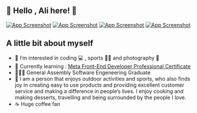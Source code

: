 ## 👋  Hello , Ali here! 👋
<a href="https://www.linkedin.com/in/alibeniaminali/"> ![App Screenshot](https://img.shields.io/badge/LinkedIn-0077B5?style=for-the-badge&logo=linkedin&logoColor=white)</a>
<a href="https://www.instagram.com/alibeniamin/?hl=en-gb"> ![App Screenshot](https://img.shields.io/badge/Instagram-E4405F?style=for-the-badge&logo=instagram&logoColor=white)</a>
<a href="https://www.alibeniaminali.co.uk/"> ![App Screenshot](https://img.shields.io/badge/-PORTFOLIO-green?style=for-the-badge)</a>
<a href="https://www.codewars.com/users/alibeniaminali"> ![App Screenshot](https://www.codewars.com/users/alibeniaminali/badges/micro)</a>



## A little bit about myself
- 👀 I’m interested in coding :computer: , sports :men_wrestling: and photography :camera_flash:
- 🌱 Currently learning : [Meta Front-End Developer Professional Certificate](https://www.coursera.org/professional-certificates/meta-front-end-developer?)
- 👨🏻‍🎓 General Assembly Software Engeneering Graduate
- 👨 I am a person that enjoys outdoor activities and sports, who also finds joy in creating easy to use products and providing excellent customer service and making a difference in people’s lives. I enjoy cooking and making desserts, travelling and being surrounded by the people I love.
- ☕ Huge coffee fan

